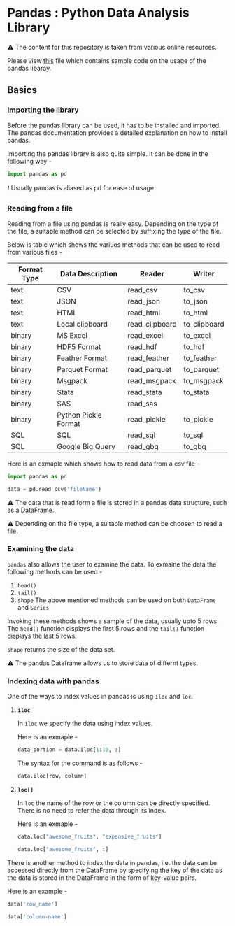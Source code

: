 # Pandas : Python Data Analysis Library

:warning: The content for this repository is taken from various online resources. 

Please view [this](#) file which contains sample code on the usage of the pandas libaray.

## Basics

### Importing the library 

Before the pandas library can be used, it has to be installed and imported. The pandas documentation provides a detailed explanation on how to install pandas. 

Importing the pandas library is also quite simple. It can be done in the following way - 

```python
import pandas as pd
```

:exclamation: Usually pandas is aliased as pd for ease of usage.

### Reading from a file

Reading from a file using pandas is really easy. Depending on the type of the file, a suitable method can be selected by suffixing the type of the file. 

Below is table which shows the variuos methods that can be used to read from various files - 

| Format Type | Data Description     | Reader         | Writer       |
|-------------|----------------------|----------------|--------------|
| text        | CSV                  | read_csv       | to_csv       |
| text        | JSON                 | read_json      | to_json      |
| text        | HTML                 | read_html      | to_html      |
| text        | Local clipboard      | read_clipboard | to_clipboard |
| binary      | MS Excel             | read_excel     | to_excel     |
| binary      | HDF5 Format          | read_hdf       | to_hdf       |
| binary      | Feather Format       | read_feather   | to_feather   |
| binary      | Parquet Format       | read_parquet   | to_parquet   |
| binary      | Msgpack              | read_msgpack   | to_msgpack   |
| binary      | Stata                | read_stata     | to_stata     |
| binary      | SAS                  | read_sas       |              |
| binary      | Python Pickle Format | read_pickle    | to_pickle    |
| SQL         | SQL                  | read_sql       | to_sql       |
| SQL         | Google Big Query     | read_gbq       | to_gbq       |

Here is an exmaple which shows how to read data from a csv file - 

```python
import pandas as pd

data = pd.read_csv('fileName')
```

:warning: The data that is read form a file is stored in a pandas data structure, such as a [DataFrame](https://pandas.pydata.org/pandas-docs/stable/getting_started/dsintro.html).  

:warning: Depending on the file type, a suitable method can be choosen to read a file.

### Examining the data

```pandas``` also allows the user to examine the data. To exmaine the data the following methods can be used - 

1. ```head()```
1. ```tail()```
1. ```shape```
The above mentioned methods can be used on both ```DataFrame``` and ```Series```. 

Invoking these methods shows a sample of the data, usually upto 5 rows. The ```head()``` function displays the first 5 rows and the ```tail()``` function displays the last 5 rows.

```shape``` returns the size of the data set.

:warning: The pandas Dataframe allows us to store data of differnt types. 

### Indexing data with pandas

One of the ways to index values in pandas is using ```iloc``` and ```loc```. 

1.  **```iloc```**

    In ```iloc``` we specify the data using index values. 

    Here is an exmaple - 

    ```python
    data_portion = data.iloc[1:10, :]
    ```

    The syntax for the command is as follows - 

    ```python
    data.iloc[row, column] 
    ```

1.  **```loc[]```**

    In ```loc``` the name of the row or the column can be directly specified. There is no need to refer the data through its index.

    Here is an exmaple - 

    ```python
    data.loc["awesome_fruits", "expensive_fruits"]

    data.loc["awesome_fruits", :] 
    ```

There is another method to index the data in pandas, i.e. the data can be accessed directly from the DataFrame by specifying the key of the data as the data is stored in the DataFrame in the form of key-value pairs.

Here is an example - 

```python 
data['row_name']

data['column-name']
```

